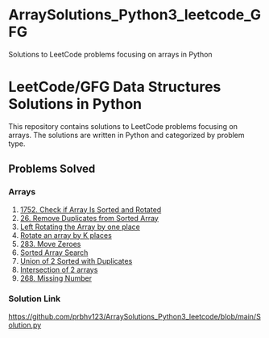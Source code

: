 # ArraySolutions_Python3_leetcode_GFG
Solutions to LeetCode problems focusing on arrays in Python

# LeetCode/GFG Data Structures Solutions in Python
This repository contains solutions to LeetCode problems focusing on arrays. The solutions are written in Python and categorized by problem type.

## Problems Solved

### Arrays
1. [1752. Check if Array Is Sorted and Rotated](https://leetcode.com/problems/check-if-array-is-sorted-and-rotated/)
2. [26. Remove Duplicates from Sorted Array](https://leetcode.com/problems/remove-duplicates-from-sorted-array/)
3. [Left Rotating the Array by one place](https://takeuforward.org/data-structure/left-rotate-the-array-by-one/)
4. [Rotate an array by K places](https://leetcode.com/problems/rotate-array/)
5. [283. Move Zeroes](https://leetcode.com/problems/move-zeroes/description/)
6. [Sorted Array Search](https://www.geeksforgeeks.org/problems/who-will-win-1587115621/1?utm_source=youtube)
7. [Union of 2 Sorted with Duplicates](https://www.geeksforgeeks.org/problems/union-of-two-sorted-arrays-1587115621/1?utm_source=youtube&utm_medium=collab_striver_ytdescription&utm_campaign=union-of-two-sorted-arrays)
8. [Intersection of 2 arrays](https://www.geeksforgeeks.org/problems/intersection-of-two-arrays2404/1?ref=gcse_ind)
9. [268. Missing Number](https://leetcode.com/problems/missing-number/description/)

### Solution Link
https://github.com/prbhv123/ArraySolutions_Python3_leetcode/blob/main/Solution.py

